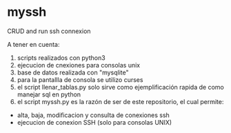 # myssh
CRUD and run ssh connexion

A tener en cuenta:
1) scripts realizados con python3
2) ejecucion de cnexiones para consolas unix
3) base de datos realizada con "mysqlite"
4) para la pantallla de consola se utilizo curses
5) el script llenar_tablas.py solo sirve como ejemplificación rapida de como manejar sql en python
6) el script myssh.py es la razón de ser de este repositorio, el cual permite:  
  - alta, baja, modificacion y consulta de conexiones ssh
  - ejecucion de conexion SSH (solo para consolas UNIX)
